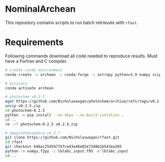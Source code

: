 # NominalArchean

This repository contains scripts to run batch retrievals with `rfast`.

# Requirements

Following commands download all code needed to reproduce results. Must have a Fortran and C compiler.

```sh
# create conda environment
conda create -n archean -c conda-forge -c astropy python=3.9 numpy scipy numba pyyaml scikit-build cython jupyter matplotlib astropy emcee corner

# activate
conda activate archean

# photochem v0.2.5
wget https://github.com/Nicholaswogan/photochem/archive/refs/tags/v0.2.5.zip
unzip v0.2.5.zip
cd photochem-0.2.5
python -m pip install --no-deps --no-build-isolation .
cd ..
rm -rf photochem-0.2.5 v0.2.5.zip

# ImpactAtmosphere v4.2.7
git clone https://github.com/Nicholaswogan/rfast.git
cd rfast
git checkout 6d6ac25d597767ce43e46e02e73d8b1b543ea205
python -m numpy.f2py -c lblabc_input.f95 -m lblabc_input
cd ..
```